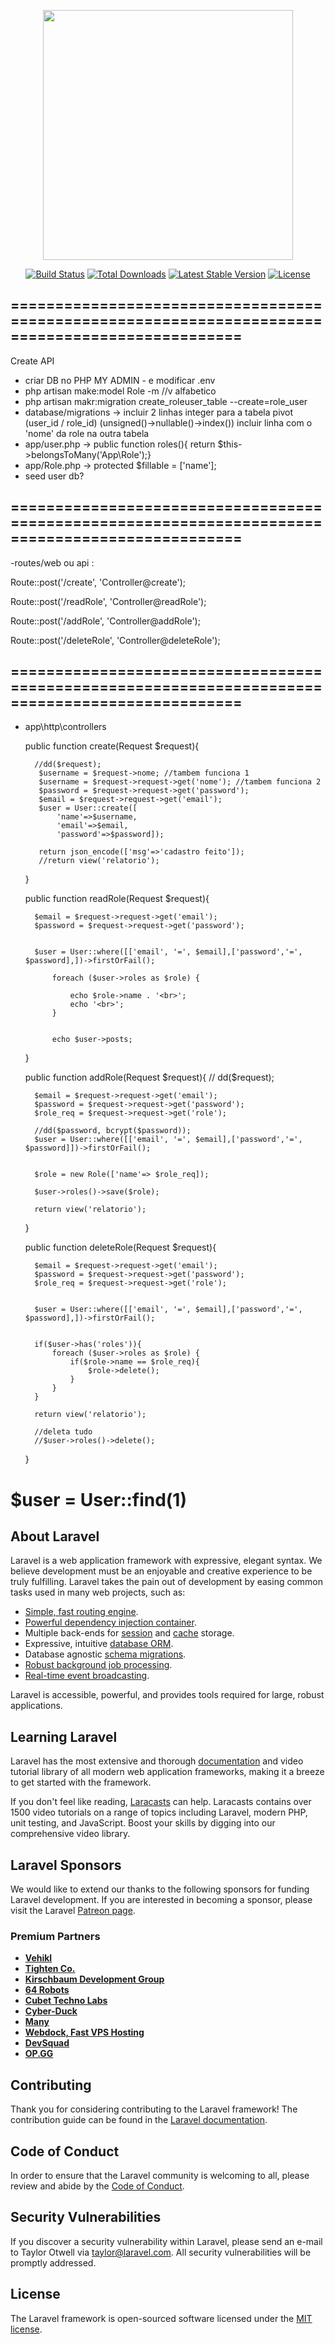 <p align="center"><a href="https://laravel.com" target="_blank"><img src="https://raw.githubusercontent.com/laravel/art/master/logo-lockup/5%20SVG/2%20CMYK/1%20Full%20Color/laravel-logolockup-cmyk-red.svg" width="400"></a></p>

<p align="center">
<a href="https://travis-ci.org/laravel/framework"><img src="https://travis-ci.org/laravel/framework.svg" alt="Build Status"></a>
<a href="https://packagist.org/packages/laravel/framework"><img src="https://poser.pugx.org/laravel/framework/d/total.svg" alt="Total Downloads"></a>
<a href="https://packagist.org/packages/laravel/framework"><img src="https://poser.pugx.org/laravel/framework/v/stable.svg" alt="Latest Stable Version"></a>
<a href="https://packagist.org/packages/laravel/framework"><img src="https://poser.pugx.org/laravel/framework/license.svg" alt="License"></a>
</p>

## ================================================================================================


Create API



- criar DB no PHP MY ADMIN - e modificar .env
- php artisan make:model Role -m                             //v  alfabetico
- php artisan makr:migration create_roleuser_table --create=role_user
- database/migrations ->  incluir 2 linhas integer para a tabela pivot (user_id / role_id) (unsigned()->nullable()->index())
                          incluir linha com o 'nome' da role na outra tabela
- app/user.php -> public function roles(){ return $this->belongsToMany('App\Role');}
- app/Role.php -> protected $fillable = ['name'];
- seed user db?
## ================================================================================================


-routes/web ou api :

Route::post('/create', 'Controller@create');

Route::post('/readRole', 'Controller@readRole');

Route::post('/addRole', 'Controller@addRole');

Route::post('/deleteRole', 'Controller@deleteRole');


## ================================================================================================


- app\http\controllers

    public function create(Request $request){

        
        //dd($request);
         $username = $request->nome; //tambem funciona 1
         $username = $request->request->get('nome'); //tambem funciona 2
         $password = $request->request->get('password');
         $email = $request->request->get('email');
         $user = User::create([
             'name'=>$username, 
             'email'=>$email, 
             'password'=>$password]);
         
         return json_encode(['msg'=>'cadastro feito']);    
         //return view('relatorio');

    }

    public function readRole(Request $request){

        

        $email = $request->request->get('email');
        $password = $request->request->get('password');
            

        $user = User::where([['email', '=', $email],['password','=', $password],])->firstOrFail();
        
            foreach ($user->roles as $role) {
        
                echo $role->name . '<br>';
                echo '<br>';
            }
        
        
            echo $user->posts;
        
        

    }


    public function addRole(Request $request){
       // dd($request);

        $email = $request->request->get('email');
        $password = $request->request->get('password');
        $role_req = $request->request->get('role');

        //dd($password, bcrypt($password));
        $user = User::where([['email', '=', $email],['password','=', $password]])->firstOrFail();
        
             
        $role = new Role(['name'=> $role_req]);

        $user->roles()->save($role);

        return view('relatorio');

    }

    public function deleteRole(Request $request){

        $email = $request->request->get('email');
        $password = $request->request->get('password');
        $role_req = $request->request->get('role');


        $user = User::where([['email', '=', $email],['password','=', $password],])->firstOrFail();

             
        if($user->has('roles')){
            foreach ($user->roles as $role) {
                if($role->name == $role_req){
                    $role->delete();
                }
            }    
        }

        return view('relatorio');

        //deleta tudo
        //$user->roles()->delete();
    }

$user = User::find(1)
================================================================================================
## About Laravel

Laravel is a web application framework with expressive, elegant syntax. We believe development must be an enjoyable and creative experience to be truly fulfilling. Laravel takes the pain out of development by easing common tasks used in many web projects, such as:

- [Simple, fast routing engine](https://laravel.com/docs/routing).
- [Powerful dependency injection container](https://laravel.com/docs/container).
- Multiple back-ends for [session](https://laravel.com/docs/session) and [cache](https://laravel.com/docs/cache) storage.
- Expressive, intuitive [database ORM](https://laravel.com/docs/eloquent).
- Database agnostic [schema migrations](https://laravel.com/docs/migrations).
- [Robust background job processing](https://laravel.com/docs/queues).
- [Real-time event broadcasting](https://laravel.com/docs/broadcasting).

Laravel is accessible, powerful, and provides tools required for large, robust applications.

## Learning Laravel

Laravel has the most extensive and thorough [documentation](https://laravel.com/docs) and video tutorial library of all modern web application frameworks, making it a breeze to get started with the framework.

If you don't feel like reading, [Laracasts](https://laracasts.com) can help. Laracasts contains over 1500 video tutorials on a range of topics including Laravel, modern PHP, unit testing, and JavaScript. Boost your skills by digging into our comprehensive video library.

## Laravel Sponsors

We would like to extend our thanks to the following sponsors for funding Laravel development. If you are interested in becoming a sponsor, please visit the Laravel [Patreon page](https://patreon.com/taylorotwell).

### Premium Partners

- **[Vehikl](https://vehikl.com/)**
- **[Tighten Co.](https://tighten.co)**
- **[Kirschbaum Development Group](https://kirschbaumdevelopment.com)**
- **[64 Robots](https://64robots.com)**
- **[Cubet Techno Labs](https://cubettech.com)**
- **[Cyber-Duck](https://cyber-duck.co.uk)**
- **[Many](https://www.many.co.uk)**
- **[Webdock, Fast VPS Hosting](https://www.webdock.io/en)**
- **[DevSquad](https://devsquad.com)**
- **[OP.GG](https://op.gg)**

## Contributing

Thank you for considering contributing to the Laravel framework! The contribution guide can be found in the [Laravel documentation](https://laravel.com/docs/contributions).

## Code of Conduct

In order to ensure that the Laravel community is welcoming to all, please review and abide by the [Code of Conduct](https://laravel.com/docs/contributions#code-of-conduct).

## Security Vulnerabilities

If you discover a security vulnerability within Laravel, please send an e-mail to Taylor Otwell via [taylor@laravel.com](mailto:taylor@laravel.com). All security vulnerabilities will be promptly addressed.

## License

The Laravel framework is open-sourced software licensed under the [MIT license](https://opensource.org/licenses/MIT).
